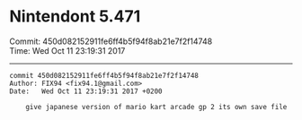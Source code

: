 # Nintendont 5.471
Commit: 450d082152911fe6ff4b5f94f8ab21e7f2f14748  
Time: Wed Oct 11 23:19:31 2017   

-----

```
commit 450d082152911fe6ff4b5f94f8ab21e7f2f14748
Author: FIX94 <fix94.1@gmail.com>
Date:   Wed Oct 11 23:19:31 2017 +0200

    give japanese version of mario kart arcade gp 2 its own save file
```
